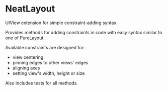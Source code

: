 # NeatLayout
UIView extension for simple constraint-adding syntax.

Provides methods for adding constraints in code with easy syntax similar to one of PureLayout.

Available constraints are designed for:

- view centering
- pinning edges to other views' edges
- aligning axes
- setting view's width, height or size

Also includes tests for all methods.

